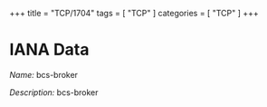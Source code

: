 +++
title = "TCP/1704"
tags = [ "TCP" ]
categories = [ "TCP" ]
+++

# IANA Data

_Name:_ bcs-broker

_Description:_ bcs-broker

